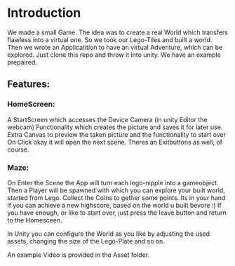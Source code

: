 # Introduction

We made a small Game. The idea was to create a real World which transfers flawless into a virtual one.
So we took our Lego-Tiles and built a world. Then we wrote an Applicatition to have an virtual Adventure, which can be explored.
Just clone this repo and throw it into unity.
We have an example prepaired.

## Features:
### HomeScreen:
A StartScreen which accesses the Device Camera (in unity Editor the webcam)
Functionality which creates the picture and saves it for later use.
Extra Canvas to preview the taken picture and the functionality to start over 
On Click okay it will open the next scene.
Theres an Exitbuttons as well, of course.
### Maze:
On Enter the Scene the App will turn each lego-nipple into a gameobject.
Then a Player will be spawned with which you can explore your built world, started from Lego.
Collect the Coins to gether some points. Its in your hand if you can achieve a new highscore, based on the world u built bevore :)
If you have enough, or like to start over, just press the leave button and return to the Homesceen.

In Unity you can configure the World as you like by adjusting the used assets, changing the size of the Lego-Plate and so on.

An example Video is provided in the Asset folder.
